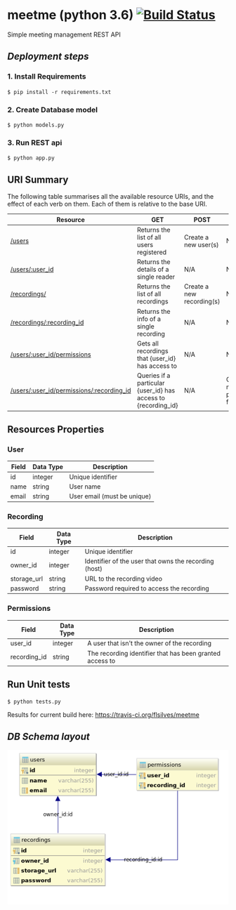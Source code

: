 # meetme (python 3.6) [![Build Status](https://travis-ci.org/flsilves/meetme.svg?branch=master)](https://travis-ci.org/flsilves/meetme) 
Simple meeting management REST API

## *Deployment steps*
### 1. Install Requirements
```shell
$ pip install -r requirements.txt
```
### 2. Create Database model
```shell
$ python models.py
```
### 3. Run REST api
``` shell
$ python app.py
```

## URI Summary

The following table summarises all the available resource URIs, and the effect of each verb on them. Each of them is relative to the base URI.

| Resource                                                                       | GET                                                               | POST                                  | PUT                                  | DELETE                                      |
| -----------------------------------------------------                          | ---------------------------------------------------               | ------------------------------------- | ---------------------------------    | ------------------------------------------- |
| [/users](#user)                                                                | Returns the list of all users registered                          | Create a new user(s)                  | N/A                                  | N/A                                         |
| [/users/:user\_id](#user)                                                     | Returns the details of a single reader                            | N/A                                   | N/A                                  | Deletes user                                |
| [/recordings/](#recording)                                                     | Returns the list of all recordings                                | Create a new recording(s)             | N/A                                  | N/A                                         |
| [/recordings/:recording\_id](#recording)                                      | Returns the info of a single recording                            | N/A                                   | N/A                                  | Deletes recording                           |
| [/users/:user\_id/permissions](#permissions)                                   | Gets all recordings that {user\_id} has access to                 | N/A                                   | N/A                                  | N/A                                         |
| [/users/:user\_id/permissions/:recording\_id](#permissions)                   | Queries if a particular {user\_id} has access to {recording\_id}  | N/A                                   | Creates a new permission for a user  | Remove permissions from user                |                                   |

## Resources Properties
### User
Field | Data Type | Description
--- | --- | ---
id | integer | Unique identifier
name | string | User name
email | string | User email (must be unique)


### Recording
Field | Data Type | Description
--- | --- | ---
id | integer | Unique identifier
owner_id | integer | Identifier of the user that owns the recording (host)
storage_url | string | URL to the recording video
password | string | Password required to access the recording

### Permissions
Field | Data Type | Description
--- | --- | ---
user_id| integer | A user that isn't the owner of the recording
recording_id | string | The recording identifier that has been granted access to

## Run Unit tests
```shell
$ python tests.py
```
Results for current build here: https://travis-ci.org/flsilves/meetme

## *DB Schema layout* 
![alt text](https://raw.githubusercontent.com/flsilves/meetme/master/imgs/layout.png)
